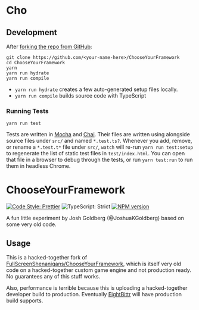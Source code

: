 <!-- Top -->

# Cho

## Development

After [forking the repo from GitHub](https://help.github.com/articles/fork-a-repo):

```shell
git clone https://github.com/<your-name-here>/ChooseYourFramework
cd ChooseYourFramework
yarn
yarn run hydrate
yarn run compile
```

-   `yarn run hydrate` creates a few auto-generated setup files locally.
-   `yarn run compile` builds source code with TypeScript

### Running Tests

```shell
yarn run test
```

Tests are written in [Mocha](https://github.com/mochajs/mocha) and [Chai](https://github.com/chaijs/chai).
Their files are written using alongside source files under `src/` and named `*.test.ts?`.
Whenever you add, remove, or rename a `*.test.t*` file under `src/`, `watch` will re-run `yarn run test:setup` to regenerate the list of static test files in `test/index.html`.
You can open that file in a browser to debug through the tests, or run `yarn test:run` to run them in headless Chrome.

<!-- Maps -->
<!-- /Maps -->

<!-- Top -->

# ChooseYourFramework

[![Code Style: Prettier](https://img.shields.io/badge/code_style-prettier-brightgreen.svg)](https://prettier.io)
![TypeScript: Strict](https://img.shields.io/badge/typescript-strict-brightgreen.svg)
[![NPM version](https://badge.fury.io/js/chooseyourframework.svg)](http://badge.fury.io/js/chooseyourframework)

A fun little experiment by Josh Goldberg (@JoshuaKGoldberg) based on some very old code.

<!-- /Top -->

## Usage

This is a hacked-together fork of [FullScreenShenanigans/ChooseYourFramework](https://github.com/FullScreenShenanigans/ChooseYourFramework), which is itself very old code on a hacked-together custom game engine and not production ready.
No guarantees any of this stuff works.

Also, performance is terrible because this is uploading a hacked-together developer build to production.
Eventually [EightBittr](https://github.com/FullScreenShenanigans/EightBittr) will have production build supports.
